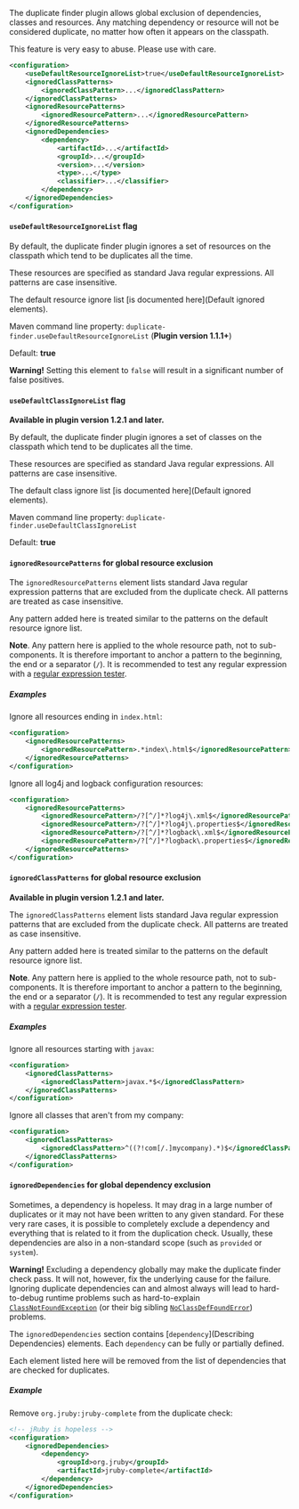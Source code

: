 The duplicate finder plugin allows global exclusion of dependencies, classes
and resources. Any matching dependency or resource will not be considered
duplicate, no matter how often it appears on the classpath.

This feature is very easy to abuse. Please use with care.

```xml
<configuration>
    <useDefaultResourceIgnoreList>true</useDefaultResourceIgnoreList>
    <ignoredClassPatterns>
        <ignoredClassPattern>...</ignoredClassPattern>
    </ignoredClassPatterns>
    <ignoredResourcePatterns>
        <ignoredResourcePattern>...</ignoredResourcePattern>
    </ignoredResourcePatterns>
    <ignoredDependencies>
        <dependency>
            <artifactId>...</artifactId>
            <groupId>...</groupId>
            <version>...</version>
            <type>...</type>
            <classifier>...</classifier>
        </dependency>
    </ignoredDependencies>
</configuration>
```

#### `useDefaultResourceIgnoreList` flag

By default, the duplicate finder plugin ignores a set of resources on
the classpath which tend to be duplicates all the time.

These resources are specified as standard Java regular expressions. All patterns are case insensitive.

The default resource ignore list [is documented here](Default ignored elements).

Maven command line property: `duplicate-finder.useDefaultResourceIgnoreList` (**Plugin version 1.1.1+**)

Default: **true**

**Warning!** Setting this element to `false` will result in a significant number of false positives.

#### `useDefaultClassIgnoreList` flag

**Available in plugin version 1.2.1 and later.**

By default, the duplicate finder plugin ignores a set of classes on
the classpath which tend to be duplicates all the time.

These resources are specified as standard Java regular expressions. All patterns are case insensitive.

The default class ignore list [is documented here](Default ignored elements).

Maven command line property: `duplicate-finder.useDefaultClassIgnoreList`

Default: **true**

#### `ignoredResourcePatterns` for global resource exclusion

The `ignoredResourcePatterns` element lists standard Java regular expression patterns that are excluded from the duplicate check. All patterns are treated as case insensitive.

Any pattern added here is treated similar to the patterns on the default resource ignore list.

**Note**. Any pattern here is applied to the whole resource path, not
  to sub-components. It is therefore important to anchor a pattern to
  the beginning, the end or a separator (`/`). It is recommended to
  test any regular expression with a
  [regular expression tester](http://www.regexplanet.com/advanced/java/index.html).

##### Examples

Ignore all resources ending in `index.html`:

```xml
<configuration>
    <ignoredResourcePatterns>
        <ignoredResourcePattern>.*index\.html$</ignoredResourcePattern>
    </ignoredResourcePatterns>
</configuration>
```
Ignore all log4j and logback configuration resources:

```xml
<configuration>
    <ignoredResourcePatterns>
        <ignoredResourcePattern>/?[^/]*?log4j\.xml$</ignoredResourcePattern>
        <ignoredResourcePattern>/?[^/]*?log4j\.properties$</ignoredResourcePattern>
        <ignoredResourcePattern>/?[^/]*?logback\.xml$</ignoredResourcePattern>
        <ignoredResourcePattern>/?[^/]*?logback\.properties$</ignoredResourcePattern>
    </ignoredResourcePatterns>
</configuration>
```


#### `ignoredClassPatterns` for global resource exclusion

**Available in plugin version 1.2.1 and later.**

The `ignoredClassPatterns` element lists standard Java regular expression patterns that are excluded from the duplicate check. All patterns are treated as case insensitive.

Any pattern added here is treated similar to the patterns on the default resource ignore list.

**Note**. Any pattern here is applied to the whole resource path, not
  to sub-components. It is therefore important to anchor a pattern to
  the beginning, the end or a separator (`/`). It is recommended to
  test any regular expression with a
  [regular expression tester](http://www.regexplanet.com/advanced/java/index.html).

##### Examples

Ignore all resources starting with `javax`:

```xml
<configuration>
    <ignoredClassPatterns>
        <ignoredClassPattern>javax.*$</ignoredClassPattern>
    </ignoredClassPatterns>
</configuration>
```
Ignore all classes that aren't from my company:

```xml
<configuration>
    <ignoredClassPatterns>
        <ignoredClassPattern>^((?!com[/.]mycompany).*)$</ignoredClassPattern>
    </ignoredClassPatterns>
</configuration>
```

#### `ignoredDependencies` for global dependency exclusion

Sometimes, a dependency is hopeless. It may drag in a large number of
duplicates or it may not have been written to any given standard. For
these very rare cases, it is possible to completely exclude a
dependency and everything that is related to it from the duplication
check. Usually, these dependencies are also in a non-standard scope
(such as `provided` or `system`).

**Warning!** Excluding a dependency globally may make the duplicate
  finder check pass. It will not, however, fix the underlying cause
  for the failure. Ignoring duplicate dependencies can and almost
  always will lead to hard-to-debug runtime problems such as
  hard-to-explain
  [`ClassNotFoundException`](http://docs.oracle.com/javase/8/docs/api/java/lang/ClassNotFoundException.html)
  (or their big sibling
  [`NoClassDefFoundError`](http://docs.oracle.com/javase/8/docs/api/java/lang/NoClassDefFoundError.html))
  problems.

The `ignoredDependencies` section contains [`dependency`](Describing
Dependencies) elements. Each `dependency` can be fully or partially
defined.

Each element listed here will be removed from the list of dependencies
that are checked for duplicates.

##### Example

Remove `org.jruby:jruby-complete` from the duplicate check:

```xml
<!-- jRuby is hopeless -->
<configuration>
    <ignoredDependencies>
        <dependency>
            <groupId>org.jruby</groupId>
            <artifactId>jruby-complete</artifactId>
        </dependency>
    </ignoredDependencies>
</configuration>
```
